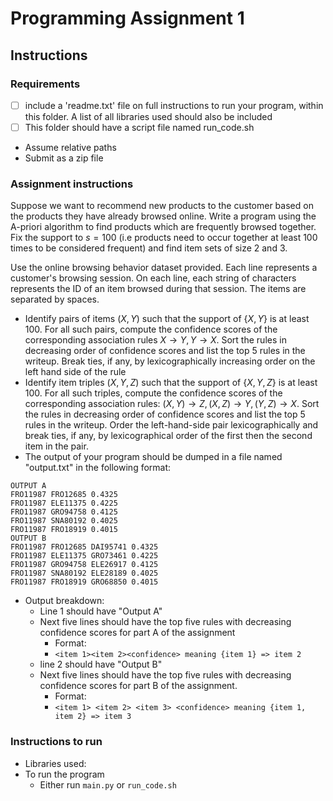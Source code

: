 # Programming Assignment 1

## Instructions

### Requirements
- [ ] include a 'readme.txt' file on full instructions to run your program, within this folder. A list of all libraries used should also be included
- [ ] This folder should have a script file named run_code.sh
- Assume relative paths
- Submit as a zip file

### Assignment instructions
Suppose we want to recommend new products to the customer based on the products they have already browsed online. Write a program using the A-priori algorithm to find products which are frequently browsed together. Fix the support to $s= 100$ (i.e products need to occur together at least 100 times to be considered frequent) and find item sets of size 2 and 3.

Use the online browsing behavior dataset provided. Each line represents a customer's browsing session. On each line, each string of characters represents the ID of an item browsed during that session. The items are separated by spaces.

- Identify pairs of items $(X,Y)$ such that the support of $\{X,Y\}$ is at least 100. For all such pairs, compute the confidence scores of the corresponding association rules $X\rightarrow Y, Y\rightarrow X$. Sort the rules in decreasing order of confidence scores and list the top 5 rules in the writeup. Break ties, if any, by lexicographically increasing order on the left hand side of the rule
- Identify item triples $(X, Y, Z)$ such that the support of $\{X, Y, Z\}$ is at 
least 100. For all such triples, compute the confidence scores of the 
corresponding association rules: $(X, Y) \rightarrow Z, (X, Z) \rightarrow Y, (Y, Z) \rightarrow X$. 
Sort the rules in decreasing order of confidence scores and list the top 5 
rules in the writeup. Order the left-hand-side pair lexicographically and 
break ties, if any, by lexicographical order of the first then the second 
item in the pair. 
- The output of your program should be dumped in a file named "output.txt" in the following format:
```
OUTPUT A 
FRO11987 FRO12685 0.4325 
FRO11987 ELE11375 0.4225 
FRO11987 GRO94758 0.4125 
FRO11987 SNA80192 0.4025 
FRO11987 FRO18919 0.4015 
OUTPUT B 
FRO11987 FRO12685 DAI95741 0.4325 
FRO11987 ELE11375 GRO73461 0.4225 
FRO11987 GRO94758 ELE26917 0.4125 
FRO11987 SNA80192 ELE28189 0.4025 
FRO11987 FRO18919 GRO68850 0.4015 
```
- Output breakdown:
    - Line 1 should have "Output A"
    - Next five lines should have the top five rules with decreasing confidence scores for part A of the assignment
        - Format:
        - `<item 1><item 2><confidence> meaning {item 1} => item 2`
    - line 2 should have "Output B"
    - Next five lines should have the top five rules with decreasing confidence scores for part B of the assignment.
        - Format:
        - `<item 1> <item 2> <item 3> <confidence> meaning {item 1, item 2} => item 3`

### Instructions to run
- Libraries used: 
- To run the program
    - Either run `main.py` or `run_code.sh`